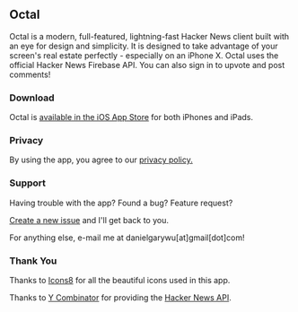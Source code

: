 ## Octal

Octal is a modern, full-featured, lightning-fast Hacker News client built with an eye for design and simplicity. It is designed to take advantage of your screen's real estate perfectly - especially on an iPhone X. Octal uses the official Hacker News Firebase API. You can also sign in to upvote and post comments!

### Download

Octal is [available in the iOS App Store](https://itunes.apple.com/us/app/id1308885491?mt=8) for both iPhones and iPads.

### Privacy

By using the app, you agree to our [privacy policy.](https://github.com/dangwu/Octal/blob/master/PRIVACY_POLICY.md)

### Support

Having trouble with the app? Found a bug? Feature request?

[Create a new issue](https://github.com/dangwu/Octal/issues) and I'll get back to you.

For anything else, e-mail me at danielgarywu[at]gmail[dot]com!

### Thank You

Thanks to [Icons8](https://icons8.com) for all the beautiful icons used in this app.

Thanks to [Y Combinator](https://www.ycombinator.com/) for providing the [Hacker News API](https://github.com/HackerNews/API).
